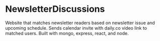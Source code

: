 # NewsletterDiscussions
Website that matches newsletter readers based on newsletter issue and upcoming schedule. Sends calendar invite with daily.co video link to matched users. Built with mongo, express, react, and node.
